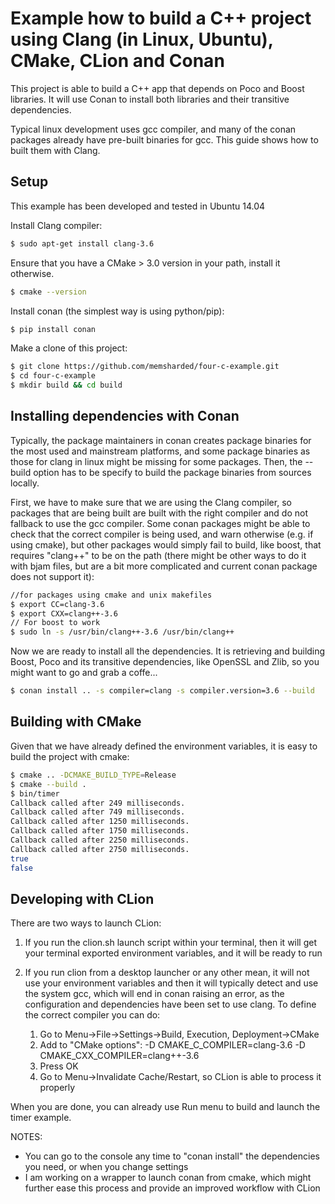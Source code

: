 # Example how to build a C++ project using Clang (in Linux, Ubuntu), CMake, CLion and Conan

This project is able to build a C++ app that depends on Poco and Boost libraries.
It will use Conan to install both libraries and their transitive dependencies.

Typical linux development uses gcc compiler, and many of the conan packages already have pre-built binaries
for gcc. This guide shows how to built them with Clang.

## Setup

This example has been developed and tested in Ubuntu 14.04

Install Clang compiler:

```bash
$ sudo apt-get install clang-3.6
```

Ensure that you have a CMake > 3.0 version in your path, install it otherwise.

```bash
$ cmake --version
```

Install conan (the simplest way is using python/pip):

```bash
$ pip install conan
```

Make a clone of this project:

```bash
$ git clone https://github.com/memsharded/four-c-example.git
$ cd four-c-example
$ mkdir build && cd build
```

## Installing dependencies with Conan

Typically, the package maintainers in conan creates package binaries for the most used and mainstream platforms, and some package binaries as those for clang in linux might be missing for some packages. Then, the --build option has to be specify to build the package binaries from sources locally.

First, we have to make sure that we are using the Clang compiler, so packages that are being built are built with the right compiler and do not fallback to use the gcc compiler. Some conan packages might be able to check that the correct compiler is being used, and warn otherwise (e.g. if using cmake), but other packages would simply fail to build, like boost, that requires "clang++" to be on the path (there might be other ways to do it with bjam files, but are a bit more complicated and current conan package does not support it):

```bash
//for packages using cmake and unix makefiles
$ export CC=clang-3.6
$ export CXX=clang++-3.6
// For boost to work
$ sudo ln -s /usr/bin/clang++-3.6 /usr/bin/clang++
```

Now we are ready to install all the dependencies. It is retrieving and building Boost, Poco and its
transitive dependencies, like OpenSSL and Zlib, so you might want to go and grab a coffe...

```bash
$ conan install .. -s compiler=clang -s compiler.version=3.6 --build
```

## Building with CMake

Given that we have already defined the environment variables, it is easy to build the project with cmake:

```bash
$ cmake .. -DCMAKE_BUILD_TYPE=Release
$ cmake --build .
$ bin/timer
Callback called after 249 milliseconds.
Callback called after 749 milliseconds.
Callback called after 1250 milliseconds.
Callback called after 1750 milliseconds.
Callback called after 2250 milliseconds.
Callback called after 2750 milliseconds.
true
false
```

## Developing with CLion

There are two ways to launch CLion:
1. If you run the clion.sh launch script within your terminal, then it will get your terminal exported
environment variables, and it will be ready to run

2. If you run clion from a desktop launcher or any other mean, it will not use your environment variables
and then it will typically detect and use the system gcc, which will end in conan raising an error, as the
configuration and dependencies have been set to use clang. To define the correct compiler you can do:
    1. Go to Menu->File->Settings->Build, Execution, Deployment->CMake
    2. Add to "CMake options": -D CMAKE_C_COMPILER=clang-3.6 -D CMAKE_CXX_COMPILER=clang++-3.6
    3. Press OK
    4. Go to Menu->Invalidate Cache/Restart, so CLion is able to process it properly


When you are done, you can already use Run menu to build and launch the timer example.


NOTES:

- You can go to the console any time to "conan install" the dependencies you need, or when you change settings
- I am working on a wrapper to launch conan from cmake, which might further ease this process and provide an
improved workflow with CLion
